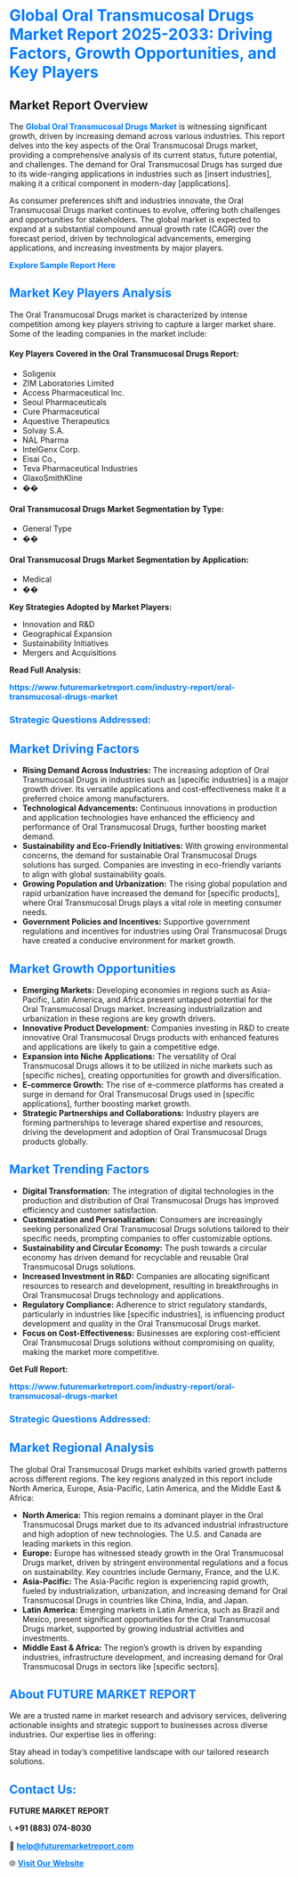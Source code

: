 <h1 style="color: #007BFF;">Global Oral Transmucosal Drugs Market Report 2025-2033: Driving Factors, Growth Opportunities, and Key Players</h1>

<section id="overview">
<h2>Market Report Overview</h2>
<p>The <a href="https://www.futuremarketreport.com/industry-report/oral-transmucosal-drugs-market" style="color: #007BFF; text-decoration: none;"><strong>Global Oral Transmucosal Drugs Market</strong></a> is witnessing significant growth, driven by increasing demand across various industries. This report delves into the key aspects of the Oral Transmucosal Drugs market, providing a comprehensive analysis of its current status, future potential, and challenges. The demand for Oral Transmucosal Drugs has surged due to its wide-ranging applications in industries such as [insert industries], making it a critical component in modern-day [applications].</p>
<p>As consumer preferences shift and industries innovate, the Oral Transmucosal Drugs market continues to evolve, offering both challenges and opportunities for stakeholders. The global market is expected to expand at a substantial compound annual growth rate (CAGR) over the forecast period, driven by technological advancements, emerging applications, and increasing investments by major players.</p>
</section>

<section id="overview">
<p><a href="https://www.futuremarketreport.com/request-sample/reportId=117800" style="color: #007BFF; text-decoration: none;"><strong>Explore Sample Report Here</strong></a></p>
</section>

<section id="key-players">
<h2 style="color: #007BFF;">Market Key Players Analysis</h2>
<p>The Oral Transmucosal Drugs market is characterized by intense competition among key players striving to capture a larger market share. Some of the leading companies in the market include:</p>
<h4>Key Players Covered in the Oral Transmucosal Drugs Report:</h4>
<ul><li>Soligenix</li><li>ZIM Laboratories Limited</li><li>Access Pharmaceutical Inc.</li><li>Seoul Pharmaceuticals</li><li>Cure Pharmaceutical</li><li>Aquestive Therapeutics</li><li>Solvay S.A.</li><li>NAL Pharma</li><li>IntelGenx Corp.</li><li>Eisai Co.,</li><li>Teva Pharmaceutical Industries</li><li>GlaxoSmithKline</li><li>��</li></ul>
<h4>Oral Transmucosal Drugs Market Segmentation by Type:</h4>
<ul><li>General Type</li><li>��</li></ul>

<h4>Oral Transmucosal Drugs Market Segmentation by Application:</h4>
<ul><li>Medical</li><li>��</li></ul>
<p><strong>Key Strategies Adopted by Market Players:</strong></p>
<ul>
<li>Innovation and R&D</li>
<li>Geographical Expansion</li>
<li>Sustainability Initiatives</li>
<li>Mergers and Acquisitions</li>
</ul>
</section>

<section>
<p><strong>Read Full Analysis: </strong></p><a href="https://www.futuremarketreport.com/industry-report/oral-transmucosal-drugs-market" style="color: #007BFF; text-decoration: none;"><strong>https://www.futuremarketreport.com/industry-report/oral-transmucosal-drugs-market</strong></a>
<h3 style="color: #007BFF;">Strategic Questions Addressed:</h3>
</section>

<section id="driving-factors">
<h2 style="color: #007BFF;">Market Driving Factors</h2>
<ul>
<li><strong>Rising Demand Across Industries:</strong> The increasing adoption of Oral Transmucosal Drugs in industries such as [specific industries] is a major growth driver. Its versatile applications and cost-effectiveness make it a preferred choice among manufacturers.</li>
<li><strong>Technological Advancements:</strong> Continuous innovations in production and application technologies have enhanced the efficiency and performance of Oral Transmucosal Drugs, further boosting market demand.</li>
<li><strong>Sustainability and Eco-Friendly Initiatives:</strong> With growing environmental concerns, the demand for sustainable Oral Transmucosal Drugs solutions has surged. Companies are investing in eco-friendly variants to align with global sustainability goals.</li>
<li><strong>Growing Population and Urbanization:</strong> The rising global population and rapid urbanization have increased the demand for [specific products], where Oral Transmucosal Drugs plays a vital role in meeting consumer needs.</li>
<li><strong>Government Policies and Incentives:</strong> Supportive government regulations and incentives for industries using Oral Transmucosal Drugs have created a conducive environment for market growth.</li>
</ul>
</section>

<section id="growth-opportunities">
<h2 style="color: #007BFF;">Market Growth Opportunities</h2>
<ul>
<li><strong>Emerging Markets:</strong> Developing economies in regions such as Asia-Pacific, Latin America, and Africa present untapped potential for the Oral Transmucosal Drugs market. Increasing industrialization and urbanization in these regions are key growth drivers.</li>
<li><strong>Innovative Product Development:</strong> Companies investing in R&D to create innovative Oral Transmucosal Drugs products with enhanced features and applications are likely to gain a competitive edge.</li>
<li><strong>Expansion into Niche Applications:</strong> The versatility of Oral Transmucosal Drugs allows it to be utilized in niche markets such as [specific niches], creating opportunities for growth and diversification.</li>
<li><strong>E-commerce Growth:</strong> The rise of e-commerce platforms has created a surge in demand for Oral Transmucosal Drugs used in [specific applications], further boosting market growth.</li>
<li><strong>Strategic Partnerships and Collaborations:</strong> Industry players are forming partnerships to leverage shared expertise and resources, driving the development and adoption of Oral Transmucosal Drugs products globally.</li>
</ul>
</section>

<section id="trending-factors">
<h2 style="color: #007BFF;">Market Trending Factors</h2>
<ul>
<li><strong>Digital Transformation:</strong> The integration of digital technologies in the production and distribution of Oral Transmucosal Drugs has improved efficiency and customer satisfaction.</li>
<li><strong>Customization and Personalization:</strong> Consumers are increasingly seeking personalized Oral Transmucosal Drugs solutions tailored to their specific needs, prompting companies to offer customizable options.</li>
<li><strong>Sustainability and Circular Economy:</strong> The push towards a circular economy has driven demand for recyclable and reusable Oral Transmucosal Drugs solutions.</li>
<li><strong>Increased Investment in R&D:</strong> Companies are allocating significant resources to research and development, resulting in breakthroughs in Oral Transmucosal Drugs technology and applications.</li>
<li><strong>Regulatory Compliance:</strong> Adherence to strict regulatory standards, particularly in industries like [specific industries], is influencing product development and quality in the Oral Transmucosal Drugs market.</li>
<li><strong>Focus on Cost-Effectiveness:</strong> Businesses are exploring cost-efficient Oral Transmucosal Drugs solutions without compromising on quality, making the market more competitive.</li>
</ul>
</section>

<section>
<p><strong>Get Full Report: </strong></p><a href="https://www.futuremarketreport.com/industry-report/oral-transmucosal-drugs-market" style="color: #007BFF; text-decoration: none;"><strong>https://www.futuremarketreport.com/industry-report/oral-transmucosal-drugs-market</strong></a>
<h3 style="color: #007BFF;">Strategic Questions Addressed:</h3>
</section>


<section id="regional-analysis">
<h2 style="color: #007BFF;">Market Regional Analysis</h2>
<p>The global Oral Transmucosal Drugs market exhibits varied growth patterns across different regions. The key regions analyzed in this report include North America, Europe, Asia-Pacific, Latin America, and the Middle East & Africa:</p>
<ul>
<li><strong>North America:</strong> This region remains a dominant player in the Oral Transmucosal Drugs market due to its advanced industrial infrastructure and high adoption of new technologies. The U.S. and Canada are leading markets in this region.</li>
<li><strong>Europe:</strong> Europe has witnessed steady growth in the Oral Transmucosal Drugs market, driven by stringent environmental regulations and a focus on sustainability. Key countries include Germany, France, and the U.K.</li>
<li><strong>Asia-Pacific:</strong> The Asia-Pacific region is experiencing rapid growth, fueled by industrialization, urbanization, and increasing demand for Oral Transmucosal Drugs in countries like China, India, and Japan.</li>
<li><strong>Latin America:</strong> Emerging markets in Latin America, such as Brazil and Mexico, present significant opportunities for the Oral Transmucosal Drugs market, supported by growing industrial activities and investments.</li>
<li><strong>Middle East & Africa:</strong> The region’s growth is driven by expanding industries, infrastructure development, and increasing demand for Oral Transmucosal Drugs in sectors like [specific sectors].</li>
</ul>
</section>

<footer>
<h2 style="color: #007BFF;">About FUTURE MARKET REPORT</h2>
<p>We are a trusted name in market research and advisory services, delivering actionable insights and strategic support to businesses across diverse industries. Our expertise lies in offering:</p>

<p>Stay ahead in today’s competitive landscape with our tailored research solutions.</p>

<h2 style="color: #007BFF;">Contact Us:</h2>
<p><strong>FUTURE MARKET REPORT</strong></p>
<p>📞 <strong>+91 (883) 074-8030</strong></p>
<p>📧 <strong><a href="mailto:help@futuremarketreport.com" style="color: #007BFF;">help@futuremarketreport.com</a></strong></p>
<p>🌐 <strong><a href="https://www.futuremarketreport.com/" style="color: #007BFF;">Visit Our Website</a></strong></p>
</footer>